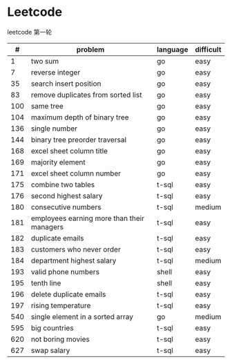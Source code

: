 # Leetcode 
leetcode 第一轮

|#|problem|language|difficult|
|-|-------|--------|---------|
|1|two sum|go|easy|
|7|reverse integer|go|easy|
|35|search insert position|go|easy|
|83|remove duplicates from sorted list|go|easy
|100|same tree|go|easy|
|104|maximum depth of binary tree|go|easy|
|136|single number|go|easy|
|144|binary tree preorder traversal|go|easy
|168|excel sheet column title|go|easy
|169|majority element|go|easy
|171|excel sheet column number|go|easy|
|175|combine two tables|t-sql|easy|
|176|second highest salary|t-sql|easy|
|180|consecutive numbers|t-sql|medium|
|181|employees earning more than their managers|t-sql|easy|
|182|duplicate emails|t-sql|easy|
|183|customers who never order|t-sql|easy|
|184|department highest salary|t-sql|medium|
|193|valid phone numbers|shell|easy|
|195|tenth line|shell|easy|
|196|delete duplicate emails|t-sql|easy|
|197|rising temperature|t-sql|easy|
|540|single element in a sorted array|go|medium|
|595|big countries|t-sql|easy|
|620|not boring movies|t-sql|easy|
|627|swap salary|t-sql|easy|









